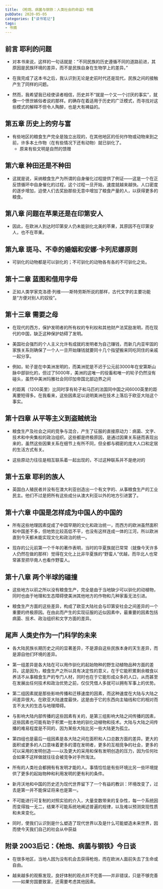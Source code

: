 ```yaml
---
title: 《枪炮、病菌与钢铁：人类社会的命运》书摘
pubDate: 2020-05-05
categories: ["读书笔记"]
tags: 
- 书摘
---
```


## 前言 耶利的问题

- 对本书来说，这样的一句话就是：“不同民族的历史遵循不同的道路前进，其原因是民族环境的差异，而不是民族自身在生物学上的差异。”

- 在我完成了这本书之后，我认识到无论是史前时代还是现代，民族之间的接触产生了同样的问题。

- 然而，我希望我已经使读者相信，历史并不“就是一个又一个讨厌的事实”，就像一个愤世嫉俗者说的那样。的确存在着适用于历史的广泛模式，而寻找对这些模式的解释不但令人陶醉，也是大有裨益的。

## 第五章 历史上的穷与富

- 有些地区的粮食生产完全是独立出现的，在其他地区的任何作物或动物来到之前，许多本土作物（在有些情况下还有动物）就已驯化了。
    * 原来有些文明是自然的馈赠


## 第六章 种田还是不种田

- 这就是说，采纳粮食生产为所谓的自身催化过程提供了例证——这是一个在正反馈循环中自身催化的过程，这个过程一旦开始，速度就越来越快。人口密度的逐步增加，迫使人们去奖励那些无意中增加了粮食产量的人，以获得更多的粮食。

## 第八章 问题在苹果还是在印第安人

- 因此，在欧洲人到达时印第安人仍未能驯化北美的苹果，其原因不在印第安人，也不在苹果。

## 第九章 斑马、不幸的婚姻和安娜·卡列尼娜原则

- 可驯化的动物都是可以驯化的；不可驯化的动物各有各的不可驯化之处。

## 第十二章 蓝图和借用字母

- 正如人类学家克洛德·列维——斯特劳斯所说的那样，古代文字的主要功能是“方便对别人的奴役”。

## 第十三章 需要之母

- 在现代的西方，保护发明者的所有权的专利权和其他财产法奖励发明，而在现代的中国，缺乏这种保护妨碍了发明。

- 美国社会强烈的个人主义允许有成就的发明者为自己赚钱，而新几内亚牢固的家族关系则确保了一个人一旦开始赚钱就要同十几个指望搬来同吃同住的亲戚一起分享。

- 例如，轮子是在中美洲发明的，而美洲驼是不迟于公元前3000年在安第斯山脉中部驯化的，但过了5000年，美洲的这唯一的役畜和唯一的轮子仍然没有碰头，虽然中美洲玛雅社会同印加帝国北部边界之间

- 的距离（1200英里）比同时享有轮子和马匹的法国同中国之间6000英里的距离要短得多。在我看来，这些因素足以说明美洲在技术上落后于欧亚大陆这个事实。

## 第十四章 从平等主义到盗贼统治

- 粮食生产及社会之间的竞争与混合，产生了征服的直接原动力：病菌、文字、技术和中央集权的政治组织。这些都是终极原因，是通过因果关系链而表现出来的，虽然这些因果关系在细节上有所不同，但全都与稠密的庞大人口和定居的生活方式有关。

- 这些原动力往往是相互联系着一起出现的，不过这种联系并不是绝对的

## 第十五章 耶利的族人

- 英国白人殖民者并没有在澳大利亚创造出一个有文字的、从事粮食生产的工业民主。他们不过是把所有这些成分从澳大利亚以外的地方引进罢了。

## 第十六章 中国是怎样成为中国人的中国的

- 所有这些地理因素促成了中国早期的文化和政治统一，而西方的欧洲虽然面积和中国差不多，但地势比较高低不平，也没有这样连成一体的江河，所以欧洲直到今天都未能实现文化和政治的统一。

- 现存的公元前第一个千年的著作表明，当时的华夏族就已常常（就像今天许多人仍然在做的那样）觉得在文化上比非华夏族的“野蛮人”优越，而华北人也常常甚至把华南人也看作野蛮人。

## 第十八章 两个半球的碰撞

- 这些地方以前之所以没有粮食生产，完全是由于当地缺少可以驯化的动植物，同时也由于地理和生态障碍使美洲其他地方的作物和几种家畜无法引进。

- 粮食生产方面的这些差异，构成了欧亚大陆社会与印第安社会之间差异的一个重要的终极原因。在由此而产生的实现征服的近似因素中，最重要的因素包括病菌、技术、政治组织和文字方面的差异。

## 尾声 人类史作为一门科学的未来

- 各大陆民族长期历史之间的显著差异，不是源自这些民族本身的天生差异，而是源自他们环境的差异。

- 第一组差异是各大陆在可以用作驯化的起始物种的野生动植物品种方面的差异。这是因为，粮食生产之所以具有决定性的意义，在于它能积累剩余粮食以养活不从事粮食生产的专门人材，同时也在于它能形成众多的人口，从而甚至在发展出任何技术和政治优势之前，仅仅凭借人多就可以拥有军事上的优势。

- 第二组因素就是那些影响传播和迁移速度的因素，而这种速度在大陆与大陆之间差异很大。在欧亚大陆速度最快，这是由于它的东西向主轴线和它的相对而言不太大的生态与地理障碍。

- 与影响大陆内部传播的这些因素有关的，是第三组影响大陆之间传播的因素，这些因素也可能有助于积累一批本地的驯化动植物和技术。大陆与大陆之间传播的难易程度是不同的，因为某些大陆比另一些大陆更为孤立。

- 第四组也是最后一组因素是各大陆之间在面积和人口总数方面的差异。更大的面积或更多的人口意味着更多的潜在发明者，更多的互相竞争的社会，更多的可以采用的发明创造——以及更大的采用和保有发明创造的压力，因为任何社会如果不这样做就往往会被竞争对手所淘汰。

- 所有的人类社会都拥有有发明才能的人。事情恰恰是有些环境比另一些环境提供了更多的起始物种和利用发明的更有利的条件。

- 新月沃地和中国的历史还为现代世界留下了一个有益的教训：环境改变了，过去是第一并不能保证将来也是第一。

- 不可能进行可复制的对照实验的介入，大量变数带来的复杂性，每一个系统因而变得独一无二，结果不可能系统地阐述普遍的规律，以及难以预测突现性质和未来变化。

- 同时，使我们认识到是什么塑造了现代世界以及是什么可能塑造未来世界，因而使今天我们自己的社会从中获益

## 附录 2003后记：《枪炮、病菌与钢铁》今日谈

- 在很多地区，当地人因为没有机会去获得枪炮，而在欧洲人面前失去了生命或自由。

- 越来越多的观察发现，良好体制的观点并不完善——并非错误，只是不够完善——如果穷国要致富，还需要考虑其他因素。